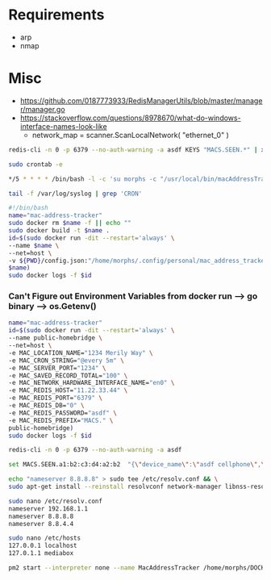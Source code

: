 # Requirements

- arp
- nmap


# Misc

- https://github.com/0187773933/RedisManagerUtils/blob/master/manager/manager.go
- https://stackoverflow.com/questions/8978670/what-do-windows-interface-names-look-like
  - network_map = scanner.ScanLocalNetwork( "ethernet_0" )



```bash
redis-cli -n 0 -p 6379 --no-auth-warning -a asdf KEYS "MACS.SEEN.*" | xargs redis-cli -n 0 -p 6379 --no-auth-warning -a asdf DEL
```

```bash
sudo crontab -e
```
```bash
*/5 * * * * /bin/bash -l -c 'su morphs -c "/usr/local/bin/macAddressTracker"' >/dev/null 2>&1
```
```bash
tail -f /var/log/syslog | grep 'CRON'
```

```bash
#!/bin/bash
name="mac-address-tracker"
sudo docker rm $name -f || echo ""
sudo docker build -t $name .
id=$(sudo docker run -dit --restart='always' \
--name $name \
--net=host \
-v ${PWD}/config.json:"/home/morphs/.config/personal/mac_address_tracker.json" \
$name)
sudo docker logs -f $id
```

### Can't Figure out Environment Variables from docker run --> go binary --> os.Getenv()
```bash
name="mac-address-tracker"
id=$(sudo docker run -dit --restart='always' \
--name public-homebridge \
--net=host \
-e MAC_LOCATION_NAME="1234 Merily Way" \
-e MAC_CRON_STRING="@every 5m" \
-e MAC_SERVER_PORT="1234" \
-e MAC_SAVED_RECORD_TOTAL="100" \
-e MAC_NETWORK_HARDWARE_INTERFACE_NAME="en0" \
-e MAC_REDIS_HOST="11.22.33.44" \
-e MAC_REDIS_PORT="6379" \
-e MAC_REDIS_DB="0" \
-e MAC_REDIS_PASSWORD="asdf" \
-e MAC_REDIS_PREFIX="MACS." \
public-homebridge)
sudo docker logs -f $id
```

```bash
redis-cli -n 0 -p 6379 --no-auth-warning -a asdf
```

```bash
set MACS.SEEN.a1:b2:c3:d4:a2:b2  "{\"device_name\":\"asdf cellphone\",\"current_time_string\":null,\"records\":null,\"transitions\":null}"
```

```bash
echo "nameserver 8.8.8.8" > sudo tee /etc/resolv.conf && \
sudo apt-get install --reinstall resolvconf network-manager libnss-resolve
```


```bash
sudo nano /etc/resolv.conf
nameserver 192.168.1.1
nameserver 8.8.8.8
nameserver 8.8.4.4
```

```bash
sudo nano /etc/hosts
127.0.0.1 localhost
127.0.1.1 mediabox
```


```bash
pm2 start --interpreter none --name MacAddressTracker /home/morphs/DOCKER_IMAGES/MACAddressTracker/macAddressTracker -- /home/morphs/DOCKER_IMAGES/MACAddressTracker/config.json
```